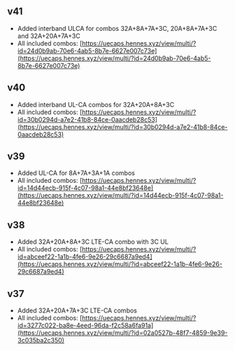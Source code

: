 
## v41
- Added interband ULCA for combos 32A+8A+7A+3C, 20A+8A+7A+3C and 32A+20A+7A+3C
- All included combos: [https://uecaps.hennes.xyz/view/multi/?id=24d0b9ab-70e6-4ab5-8b7e-6627e007c73e](https://uecaps.hennes.xyz/view/multi/?id=24d0b9ab-70e6-4ab5-8b7e-6627e007c73e)
## v40
- Added interband UL-CA combos for 32A+20A+8A+3C
- All included combos: [https://uecaps.hennes.xyz/view/multi/?id=30b0294d-a7e2-41b8-84ce-0aacdeb28c53](https://uecaps.hennes.xyz/view/multi/?id=30b0294d-a7e2-41b8-84ce-0aacdeb28c53)
## v39
- Added UL-CA for 8A+7A+3A+1A combos
- All included combos: [https://uecaps.hennes.xyz/view/multi/?id=14d44ecb-915f-4c07-98a1-44e8bf23648e](https://uecaps.hennes.xyz/view/multi/?id=14d44ecb-915f-4c07-98a1-44e8bf23648e)
## v38
- Added 32A+20A+8A+3C LTE-CA combo with 3C UL
- All included combos: [https://uecaps.hennes.xyz/view/multi/?id=abceef22-1a1b-4fe6-9e26-29c6687a9ed4](https://uecaps.hennes.xyz/view/multi/?id=abceef22-1a1b-4fe6-9e26-29c6687a9ed4)
## v37
- Added 32A+20A+7A+3C LTE-CA combos
- All included combos: [https://uecaps.hennes.xyz/view/multi/?id=3277c022-ba8e-4eed-96da-f2c58a6fa91a](https://uecaps.hennes.xyz/view/multi/?id=02a0527b-48f7-4859-9e39-3c035ba2c350)
